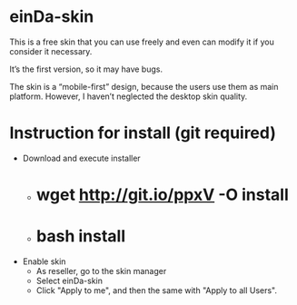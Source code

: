 einDa-skin
==========

This is a free skin that you can use freely and even can modify it if you consider it necessary.

It’s the first version, so it may have bugs.

The skin is a “mobile-first” design, because the users use them as main platform.  However, I haven’t neglected the desktop skin quality.


Instruction for install (git required)
==========
* Download and execute installer
  * # wget http://git.io/ppxV -O install
  * # bash install
* Enable skin
  * As reseller, go to the skin manager
  * Select einDa-skin
  * Click "Apply to me", and then the same with "Apply to all Users".
